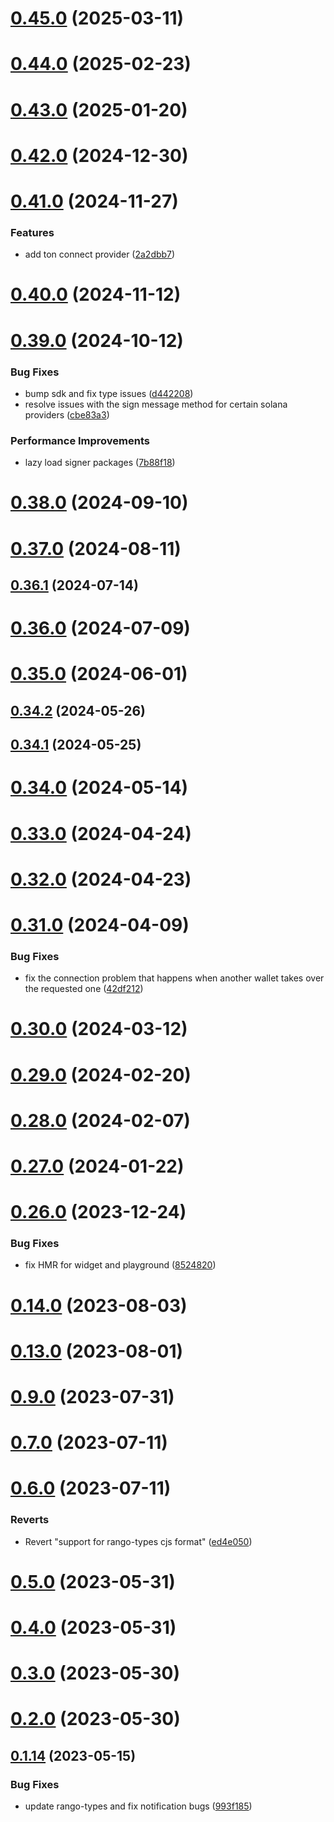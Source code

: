 # [0.45.0](https://github.com/rango-exchange/rango-client/compare/provider-clover@0.44.0...provider-clover@0.45.0) (2025-03-11)



# [0.44.0](https://github.com/rango-exchange/rango-client/compare/provider-clover@0.43.0...provider-clover@0.44.0) (2025-02-23)



# [0.43.0](https://github.com/rango-exchange/rango-client/compare/provider-clover@0.42.0...provider-clover@0.43.0) (2025-01-20)



# [0.42.0](https://github.com/rango-exchange/rango-client/compare/provider-clover@0.41.0...provider-clover@0.42.0) (2024-12-30)



# [0.41.0](https://github.com/rango-exchange/rango-client/compare/provider-clover@0.40.0...provider-clover@0.41.0) (2024-11-27)


### Features

* add ton connect provider ([2a2dbb7](https://github.com/rango-exchange/rango-client/commit/2a2dbb79022263f19446ced49d298e04d63f927f))



# [0.40.0](https://github.com/rango-exchange/rango-client/compare/provider-clover@0.39.0...provider-clover@0.40.0) (2024-11-12)



# [0.39.0](https://github.com/rango-exchange/rango-client/compare/provider-clover@0.38.0...provider-clover@0.39.0) (2024-10-12)


### Bug Fixes

* bump sdk and fix type issues ([d442208](https://github.com/rango-exchange/rango-client/commit/d4422083bf5dd27d5f509ce1db7f9560d05428c8))
* resolve issues with the sign message method for certain solana providers ([cbe83a3](https://github.com/rango-exchange/rango-client/commit/cbe83a3da8b48560b206fc2a7fa7cf062cdeaa23))


### Performance Improvements

* lazy load signer packages ([7b88f18](https://github.com/rango-exchange/rango-client/commit/7b88f1834f7b29b4b81ab6c81a07bb88e8ccf55c))



# [0.38.0](https://github.com/rango-exchange/rango-client/compare/provider-clover@0.37.0...provider-clover@0.38.0) (2024-09-10)



# [0.37.0](https://github.com/rango-exchange/rango-client/compare/provider-clover@0.36.1...provider-clover@0.37.0) (2024-08-11)



## [0.36.1](https://github.com/rango-exchange/rango-client/compare/provider-clover@0.36.0...provider-clover@0.36.1) (2024-07-14)



# [0.36.0](https://github.com/rango-exchange/rango-client/compare/provider-clover@0.34.2...provider-clover@0.36.0) (2024-07-09)



# [0.35.0](https://github.com/rango-exchange/rango-client/compare/provider-clover@0.34.2...provider-clover@0.35.0) (2024-06-01)



## [0.34.2](https://github.com/rango-exchange/rango-client/compare/provider-clover@0.34.1...provider-clover@0.34.2) (2024-05-26)



## [0.34.1](https://github.com/rango-exchange/rango-client/compare/provider-clover@0.34.0...provider-clover@0.34.1) (2024-05-25)



# [0.34.0](https://github.com/rango-exchange/rango-client/compare/provider-clover@0.33.0...provider-clover@0.34.0) (2024-05-14)



# [0.33.0](https://github.com/rango-exchange/rango-client/compare/provider-clover@0.32.0...provider-clover@0.33.0) (2024-04-24)



# [0.32.0](https://github.com/rango-exchange/rango-client/compare/provider-clover@0.31.0...provider-clover@0.32.0) (2024-04-23)



# [0.31.0](https://github.com/rango-exchange/rango-client/compare/provider-clover@0.30.0...provider-clover@0.31.0) (2024-04-09)


### Bug Fixes

* fix the connection problem that happens when another wallet takes over the requested one ([42df212](https://github.com/rango-exchange/rango-client/commit/42df2120aadd84c95045b0bf76844c19305fb59a))



# [0.30.0](https://github.com/rango-exchange/rango-client/compare/provider-clover@0.29.0...provider-clover@0.30.0) (2024-03-12)



# [0.29.0](https://github.com/rango-exchange/rango-client/compare/provider-clover@0.28.0...provider-clover@0.29.0) (2024-02-20)



# [0.28.0](https://github.com/rango-exchange/rango-client/compare/provider-clover@0.27.0...provider-clover@0.28.0) (2024-02-07)



# [0.27.0](https://github.com/rango-exchange/rango-client/compare/provider-clover@0.26.0...provider-clover@0.27.0) (2024-01-22)



# [0.26.0](https://github.com/rango-exchange/rango-client/compare/provider-clover@0.24.0...provider-clover@0.26.0) (2023-12-24)


### Bug Fixes

* fix HMR for widget and playground ([8524820](https://github.com/rango-exchange/rango-client/commit/8524820f10cf0b8921f3db0c4f620ff98daa4103))



# [0.14.0](https://github.com/rango-exchange/rango-client/compare/provider-clover@0.13.0...provider-clover@0.14.0) (2023-08-03)



# [0.13.0](https://github.com/rango-exchange/rango-client/compare/provider-clover@0.12.0...provider-clover@0.13.0) (2023-08-01)



# [0.9.0](https://github.com/rango-exchange/rango-client/compare/provider-clover@0.8.0...provider-clover@0.9.0) (2023-07-31)



# [0.7.0](https://github.com/rango-exchange/rango-client/compare/provider-clover@0.6.0...provider-clover@0.7.0) (2023-07-11)



# [0.6.0](https://github.com/rango-exchange/rango-client/compare/provider-clover@0.5.0...provider-clover@0.6.0) (2023-07-11)


### Reverts

* Revert "support for rango-types cjs format" ([ed4e050](https://github.com/rango-exchange/rango-client/commit/ed4e050bfc0dcde7aeffa6b0d73b02080a5721eb))



# [0.5.0](https://github.com/rango-exchange/rango-client/compare/provider-clover@0.4.0...provider-clover@0.5.0) (2023-05-31)



# [0.4.0](https://github.com/rango-exchange/rango-client/compare/provider-clover@0.3.0...provider-clover@0.4.0) (2023-05-31)



# [0.3.0](https://github.com/rango-exchange/rango-client/compare/provider-clover@0.2.0...provider-clover@0.3.0) (2023-05-30)



# [0.2.0](https://github.com/rango-exchange/rango-client/compare/provider-clover@0.1.15...provider-clover@0.2.0) (2023-05-30)



## [0.1.14](https://github.com/rango-exchange/rango-client/compare/provider-clover@0.1.13...provider-clover@0.1.14) (2023-05-15)


### Bug Fixes

* update rango-types and fix notification bugs ([993f185](https://github.com/rango-exchange/rango-client/commit/993f185e0b8c5e5e15a2c65ba2d85d1f9c8daa90))




